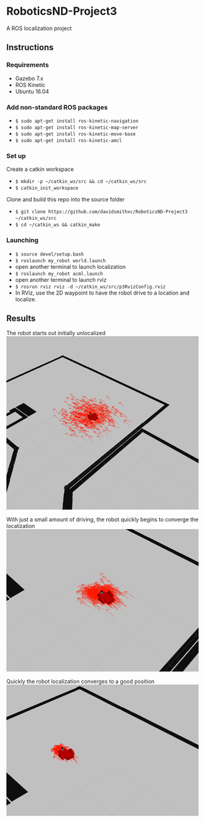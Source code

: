 # RoboticsND-Project3
A ROS localization project

## Instructions
### Requirements
- Gazebo 7.x
- ROS Kinetic
- Ubuntu 16.04

### Add non-standard ROS packages
- `$ sudo apt-get install ros-kinetic-navigation`
- `$ sudo apt-get install ros-kinetic-map-server`
- `$ sudo apt-get install ros-kinetic-move-base`
- `$ sudo apt-get install ros-kinetic-amcl`

### Set up
Create a catkin workspace
- `$ mkdir -p ~/catkin_ws/src && cd ~/catkin_ws/src`
- `$ catkin_init_workspace`

Clone and build this repo into the source folder
- `$ git clone https://github.com/davidsmithxc/RoboticsND-Project3 ~/catkin_ws/src`
- `$ cd ~/catkin_ws && catkin_make`

### Launching
- `$ source devel/setup.bash`
- `$ roslaunch my_robot world.launch`
- open another terminal to launch localization
- `$ roslaunch my_robot acml.launch`
- open another terminal to launch rviz
- `$ rosrun rviz rviz -d ~/catkin_ws/src/p3RvizConfig.rviz`
- In RViz, use the 2D waypoint to have the robot drive to a location and localize.

## Results
The robot starts out initially unlocalized
![unlocalized](./screenshots/notLocalized.png)

With just a small amount of driving, the robot quickly begins to converge the localization
![initalConvergence](./screenshots/initialLocalize.png)

Quickly the robot localization converges to a good position
![localized](./screenshots/localized.png)